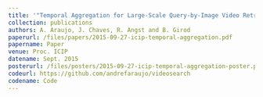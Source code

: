 ```yaml
---
title: '"Temporal Aggregation for Large-Scale Query-by-Image Video Retrieval,"'
collection: publications
authors: A. Araujo, J. Chaves, R. Angst and B. Girod
paperurl: /files/papers/2015-09-27-icip-temporal-aggregation.pdf
papername: Paper
venue: Proc. ICIP
datename: Sept. 2015
posterurl: /files/posters/2015-09-27-icip-temporal-aggregation-poster.pdf
codeurl: https://github.com/andrefaraujo/videosearch
codename: Code
---
```

